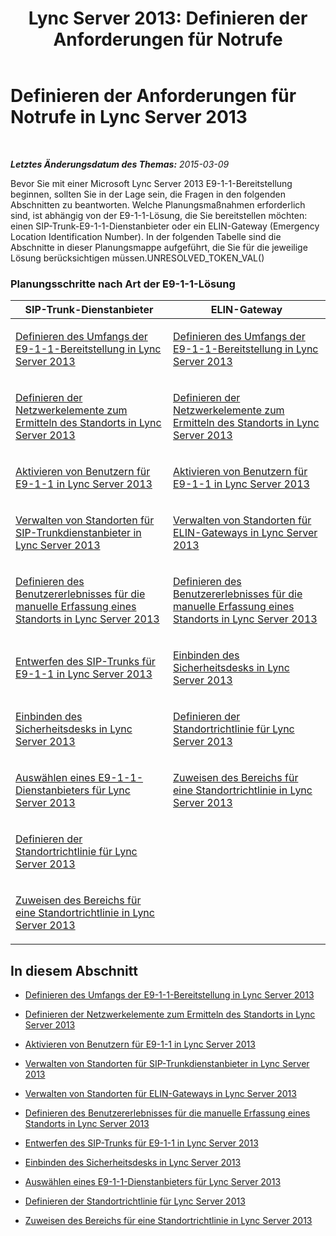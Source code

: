 ﻿---
title: 'Lync Server 2013: Definieren der Anforderungen für Notrufe'
TOCTitle: Definieren der Anforderungen für Notrufe
ms:assetid: 5c12b517-9be6-41d0-83e2-11c78793620c
ms:mtpsurl: https://technet.microsoft.com/de-de/library/Gg398404(v=OCS.15)
ms:contentKeyID: 49294127
ms.date: 05/19/2016
mtps_version: v=OCS.15
ms.translationtype: HT
---

# Definieren der Anforderungen für Notrufe in Lync Server 2013

 

_**Letztes Änderungsdatum des Themas:** 2015-03-09_

Bevor Sie mit einer Microsoft Lync Server 2013 E9-1-1-Bereitstellung beginnen, sollten Sie in der Lage sein, die Fragen in den folgenden Abschnitten zu beantworten. Welche Planungsmaßnahmen erforderlich sind, ist abhängig von der E9-1-1-Lösung, die Sie bereitstellen möchten: einen SIP-Trunk-E9-1-1-Dienstanbieter oder ein ELIN-Gateway (Emergency Location Identification Number). In der folgenden Tabelle sind die Abschnitte in dieser Planungsmappe aufgeführt, die Sie für die jeweilige Lösung berücksichtigen müssen.UNRESOLVED\_TOKEN\_VAL()

### Planungsschritte nach Art der E9-1-1-Lösung

<table>
<colgroup>
<col style="width: 50%" />
<col style="width: 50%" />
</colgroup>
<thead>
<tr class="header">
<th>SIP-Trunk-Dienstanbieter</th>
<th>ELIN-Gateway</th>
</tr>
</thead>
<tbody>
<tr class="odd">
<td><p><a href="lync-server-2013-defining-the-scope-of-the-e9-1-1-deployment.md">Definieren des Umfangs der E9-1-1-Bereitstellung in Lync Server 2013</a></p></td>
<td><p><a href="lync-server-2013-defining-the-scope-of-the-e9-1-1-deployment.md">Definieren des Umfangs der E9-1-1-Bereitstellung in Lync Server 2013</a></p></td>
</tr>
<tr class="even">
<td><p><a href="lync-server-2013-defining-the-network-elements-used-to-determine-location.md">Definieren der Netzwerkelemente zum Ermitteln des Standorts in Lync Server 2013</a></p></td>
<td><p><a href="lync-server-2013-defining-the-network-elements-used-to-determine-location.md">Definieren der Netzwerkelemente zum Ermitteln des Standorts in Lync Server 2013</a></p></td>
</tr>
<tr class="odd">
<td><p><a href="lync-server-2013-enabling-users-for-e9-1-1.md">Aktivieren von Benutzern für E9-1-1 in Lync Server 2013</a></p></td>
<td><p><a href="lync-server-2013-enabling-users-for-e9-1-1.md">Aktivieren von Benutzern für E9-1-1 in Lync Server 2013</a></p></td>
</tr>
<tr class="even">
<td><p><a href="lync-server-2013-managing-locations-for-sip-trunk-service-providers.md">Verwalten von Standorten für SIP-Trunkdienstanbieter in Lync Server 2013</a></p></td>
<td><p><a href="lync-server-2013-managing-locations-for-elin-gateways.md">Verwalten von Standorten für ELIN-Gateways in Lync Server 2013</a></p></td>
</tr>
<tr class="odd">
<td><p><a href="lync-server-2013-defining-the-user-experience-for-manually-acquiring-a-location.md">Definieren des Benutzererlebnisses für die manuelle Erfassung eines Standorts in Lync Server 2013</a></p></td>
<td><p><a href="lync-server-2013-defining-the-user-experience-for-manually-acquiring-a-location.md">Definieren des Benutzererlebnisses für die manuelle Erfassung eines Standorts in Lync Server 2013</a></p></td>
</tr>
<tr class="even">
<td><p><a href="lync-server-2013-designing-the-sip-trunk-for-e9-1-1.md">Entwerfen des SIP-Trunks für E9-1-1 in Lync Server 2013</a></p></td>
<td><p><a href="lync-server-2013-including-the-security-desk.md">Einbinden des Sicherheitsdesks in Lync Server 2013</a></p></td>
</tr>
<tr class="odd">
<td><p><a href="lync-server-2013-including-the-security-desk.md">Einbinden des Sicherheitsdesks in Lync Server 2013</a></p></td>
<td><p><a href="lync-server-2013-defining-the-location-policy.md">Definieren der Standortrichtlinie für Lync Server 2013</a></p></td>
</tr>
<tr class="even">
<td><p><a href="lync-server-2013-choosing-an-e9-1-1-service-provider.md">Auswählen eines E9-1-1-Dienstanbieters für Lync Server 2013</a></p></td>
<td><p><a href="lync-server-2013-assigning-location-policy-scope.md">Zuweisen des Bereichs für eine Standortrichtlinie in Lync Server 2013</a></p></td>
</tr>
<tr class="odd">
<td><p><a href="lync-server-2013-defining-the-location-policy.md">Definieren der Standortrichtlinie für Lync Server 2013</a></p></td>
<td><p></p></td>
</tr>
<tr class="even">
<td><p><a href="lync-server-2013-assigning-location-policy-scope.md">Zuweisen des Bereichs für eine Standortrichtlinie in Lync Server 2013</a></p></td>
<td><p></p></td>
</tr>
</tbody>
</table>


## In diesem Abschnitt

  - [Definieren des Umfangs der E9-1-1-Bereitstellung in Lync Server 2013](lync-server-2013-defining-the-scope-of-the-e9-1-1-deployment.md)

  - [Definieren der Netzwerkelemente zum Ermitteln des Standorts in Lync Server 2013](lync-server-2013-defining-the-network-elements-used-to-determine-location.md)

  - [Aktivieren von Benutzern für E9-1-1 in Lync Server 2013](lync-server-2013-enabling-users-for-e9-1-1.md)

  - [Verwalten von Standorten für SIP-Trunkdienstanbieter in Lync Server 2013](lync-server-2013-managing-locations-for-sip-trunk-service-providers.md)

  - [Verwalten von Standorten für ELIN-Gateways in Lync Server 2013](lync-server-2013-managing-locations-for-elin-gateways.md)

  - [Definieren des Benutzererlebnisses für die manuelle Erfassung eines Standorts in Lync Server 2013](lync-server-2013-defining-the-user-experience-for-manually-acquiring-a-location.md)

  - [Entwerfen des SIP-Trunks für E9-1-1 in Lync Server 2013](lync-server-2013-designing-the-sip-trunk-for-e9-1-1.md)

  - [Einbinden des Sicherheitsdesks in Lync Server 2013](lync-server-2013-including-the-security-desk.md)

  - [Auswählen eines E9-1-1-Dienstanbieters für Lync Server 2013](lync-server-2013-choosing-an-e9-1-1-service-provider.md)

  - [Definieren der Standortrichtlinie für Lync Server 2013](lync-server-2013-defining-the-location-policy.md)

  - [Zuweisen des Bereichs für eine Standortrichtlinie in Lync Server 2013](lync-server-2013-assigning-location-policy-scope.md)


